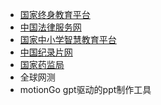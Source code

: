 - [国家终身教育平台]()
- [中国法律服务网]()
- [国家中小学智慧教育平台]()
- [中国纪录片网]()
- [国家药监局]()
- 全球网测
- motionGo gpt驱动的ppt制作工具